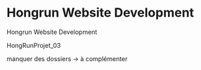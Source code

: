 # Hongrun Website Development
Hongrun Website Development

HongRunProjet_03

manquer des dossiers -> à complémenter

